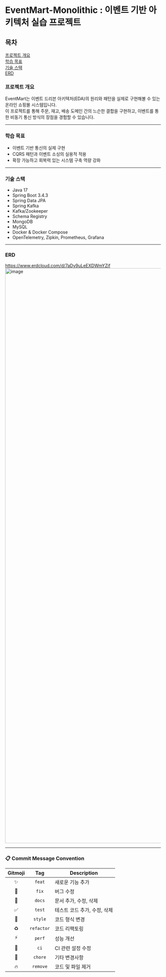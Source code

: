 # EventMart-Monolithic : 이벤트 기반 아키텍처 실습 프로젝트

## 목차
[프로젝트 개요](#프로젝트-개요) \
[학습 목표](#학습-목표) \
[기술 스택](#기술-스택) \
[ERD](#erd)

### 프로젝트 개요

EventMart는 이벤트 드리븐 아키텍처(EDA)의 원리와 패턴을 실제로 구현해볼 수 있는 온라인 쇼핑몰 시스템입니다. \
이 프로젝트를 통해 주문, 재고, 배송 도메인 간의 느슨한 결합을 구현하고, 이벤트를 통한 비동기 통신 방식의 장점을 경험할 수 있습니다.

---

### 학습 목표

- 이벤트 기반 통신의 실제 구현
- CQRS 패턴과 이벤트 소싱의 실용적 적용
- 확장 가능하고 회복력 있는 시스템 구축 역량 강화

---

### 기술 스택
- Java 17
- Spring Boot 3.4.3
- Spring Data JPA
- Spring Kafka
- Kafka/Zookeeper
- Schema Registry
- MongoDB 
- MySQL 
- Docker & Docker Compose
- OpenTelemetry, Zipkin, Prometheus, Grafana

---

### ERD
https://www.erdcloud.com/d/7aDy9uLeEXDWmYZif
<img width="1856" alt="image" src="https://github.com/user-attachments/assets/bdb2bd9d-ce4f-405d-affe-f234143c2074" />


---

### 📋 Commit Message Convention
|   Gitmoji   |    Tag     | Description |
|:-----------:|:----------:| --- |
|      ✨      |   `feat`   | 새로운 기능 추가 |
|     🐛      |   `fix`    | 버그 수정 |
|     📝      |   `docs`   | 문서 추가, 수정, 삭제 |
|      ✅      |   `test`   | 테스트 코드 추가, 수정, 삭제 |
|     💄      |  `style`   | 코드 형식 변경 |
|     ♻️      | `refactor` | 코드 리팩토링 |
|     ⚡️      |   `perf`   | 성능 개선 |
|     💚      |    `ci`    | CI 관련 설정 수정 |
|     🚀      |  `chore`   | 기타 변경사항 |
|      🔥️      |  `remove`   | 코드 및 파일 제거 |
